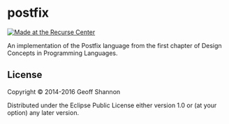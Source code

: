 # postfix

[![Made at the Recurse Center](http://img.shields.io/badge/Made_At-The_Recurse_Center-brightgreen.svg)](https://www.recurse.com)

An implementation of the Postfix language from the first chapter of
Design Concepts in Programming Languages.

## License

Copyright © 2014-2016 Geoff Shannon

Distributed under the Eclipse Public License either version 1.0 or (at
your option) any later version.

